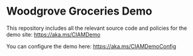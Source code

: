 # Woodgrove Groceries Demo

This repository includes all the relevant source code and policies for the demo site: https://aka.ms/CIAMDemo

You can configure the demo here:  https://aka.ms/CIAMDemoConfig
